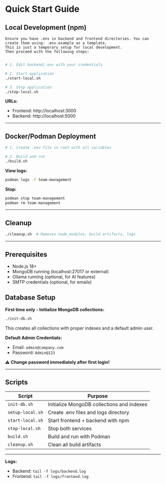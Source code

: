 # Quick Start Guide

## Local Development (npm)

```
Ensure you have .env in backend and frontend directories. You can create them using: .env.example as a template.
This is just a temporary setup for local development.
Then proceed with the following steps:
```

```bash

# 1. Edit backend/.env with your credentials

# 2. Start application
./start-local.sh

# 3. Stop application
./stop-local.sh
```

**URLs:**
- Frontend: http://localhost:3000
- Backend: http://localhost:5000

---

## Docker/Podman Deployment

```bash
# 1. Create .env file in root with all variables

# 2. Build and run
./build.sh
```

**View logs:**
```bash
podman logs -f team-management
```

**Stop:**
```bash
podman stop team-management
podman rm team-management
```

---

## Cleanup

```bash
./cleanup.sh  # Removes node_modules, build artifacts, logs
```

---

## Prerequisites

- Node.js 18+
- MongoDB running (localhost:27017 or external)
- Ollama running (optional, for AI features)
- SMTP credentials (optional, for emails)

## Database Setup

**First time only - Initialize MongoDB collections:**

```bash
./init-db.sh
```

This creates all collections with proper indexes and a default admin user.

**Default Admin Credentials:**
- Email: `admin@company.com`
- Password: `Admin@123`

⚠️ **Change password immediately after first login!**

---

## Scripts

| Script | Purpose |
|--------|---------|
| `init-db.sh` | Initialize MongoDB collections and indexes |
| `setup-local.sh` | Create .env files and logs directory |
| `start-local.sh` | Start frontend + backend with npm |
| `stop-local.sh` | Stop both services |
| `build.sh` | Build and run with Podman |
| `cleanup.sh` | Clean all build artifacts |

---

**Logs:**
- Backend: `tail -f logs/backend.log`
- Frontend: `tail -f logs/frontend.log`
